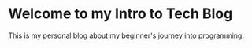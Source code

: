 # Welcome to my Intro to Tech Blog

This is my personal blog about my beginner's journey into programming. 
